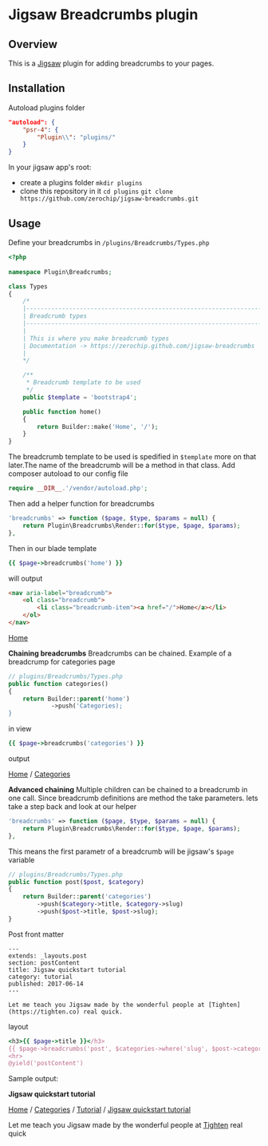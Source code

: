 
# Jigsaw Breadcrumbs plugin

## Overview
This is a [Jigsaw](https://github.com/tightenco/jigsaw)  plugin for adding breadcrumbs to your pages.

## Installation
Autoload plugins folder

```json
"autoload": {
    "psr-4": {
        "Plugin\\": "plugins/"
    }
} 
```

In your jigsaw app's root:
-  create a plugins folder
`mkdir plugins`
- clone this repository in it
`cd plugins`
`git clone https://github.com/zerochip/jigsaw-breadcrumbs.git`

## Usage
Define your breadcrumbs in `/plugins/Breadcrumbs/Types.php`
```php
<?php
	
namespace Plugin\Breadcrumbs;

class Types
{
    /*
    |--------------------------------------------------------------------------
    | Breadcrumb types
    |--------------------------------------------------------------------------
    |
    | This is where you make breadcrumb types
    | Documentation -> https://zerochip.github.com/jigsaw-breadcrumbs
    |
    */

    /**
     * Breadcrumb template to be used
     */
    public $template = 'bootstrap4';

    public function home()
    {
        return Builder::make('Home', '/');
    }
}

```
The breadcrumb template to be used is spedified in `$template` more on that later.The name of the breadcrumb will be a method in that class.
Add composer autoload to our config file
```php
require __DIR__.'/vendor/autoload.php';
```
Then add a helper function for breadcrumbs
```php
'breadcrumbs' => function ($page, $type, $params = null) {
    return Plugin\Breadcrumbs\Render::for($type, $page, $params);
},
```
Then in our blade template
```ruby
{{ $page->breadcrumbs('home') }}
```
will output
```html
<nav aria-label="breadcrumb">
    <ol class="breadcrumb">
        <li class="breadcrumb-item"><a href="/">Home</a></li>
    </ol>
</nav>
```
<a href="/">Home</a>

**Chaining breadcrumbs**
Breadcrumbs can be chained. Example of a breadcrump for categories page
```php
// plugins/Breadcrumbs/Types.php
public function categories()
{
    return Builder::parent('home')
            ->push('Categories);
}
```

in view
```ruby
{{ $page->breadcrumbs('categories') }}
```

output

<a href="/">Home</a> / <a href="/categories">Categories</a>

**Advanced chaining**
Multiple children can be chained to a breadcrumb in one call. Since breadcrumb definitions are method the take parameters.  lets take a step back and look at our helper
```php
'breadcrumbs' => function ($page, $type, $params = null) {
    return Plugin\Breadcrumbs\Render::for($type, $page, $params);
},
```
This means the first parametr of a breadcrumb will be jigsaw's `$page` variable
```php
// plugins/Breadcrumbs/Types.php
public function post($post, $category)
{
    return Builder::parent('categories')
        ->push($category->title, $category->slug)
        ->push($post->title, $post->slug);
}
```
Post front matter
```
---
extends: _layouts.post
section: postContent
title: Jigsaw quickstart tutorial
category: tutorial
published: 2017-06-14
---

Let me teach you Jigsaw made by the wonderful people at [Tighten](https://tighten.co) real quick.
```
layout
```ruby
<h3>{{ $page->title }}</h3>
{{ $page->breadcrumbs('post', $categories->where('slug', $post->category)->first() }}
<hr>
@yield('postContent')
```
Sample output:

**Jigsaw quickstart tutorial**

<a href="/">Home</a> / <a href="/categories">Categories</a> / <a href="/categories/tutorial">Tutorial</a> / <a href="/2018-06-19-jigsaw_quickstart_tutorial">Jigsaw quickstart tutorial</a>
<p>Let me teach you Jigsaw made by the wonderful people at <a href="https://tighten.co">Tighten</a> real quick<p>
